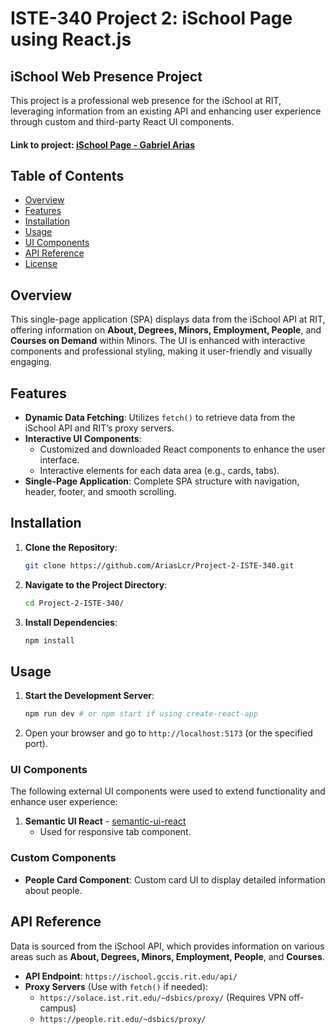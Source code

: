# ISTE-340 Project 2: iSchool Page using React.js
## iSchool Web Presence Project

This project is a professional web presence for the iSchool at RIT, leveraging information from an existing API and enhancing user experience through custom and third-party React UI components.
#### Link to project: [iSchool Page - Gabriel Arias](https://people.rit.edu/gma5404/ISTE340/Project-2/)

## Table of Contents

- [Overview](#overview)
- [Features](#features)
- [Installation](#installation)
- [Usage](#usage)
- [UI Components](#ui-components)
- [API Reference](#api-reference)
- [License](#license)

## Overview

This single-page application (SPA) displays data from the iSchool API at RIT, offering information on **About, Degrees, Minors, Employment, People**, and **Courses on Demand** within Minors. The UI is enhanced with interactive components and professional styling, making it user-friendly and visually engaging.

## Features

- **Dynamic Data Fetching**: Utilizes `fetch()` to retrieve data from the iSchool API and RIT’s proxy servers.
- **Interactive UI Components**:
  - Customized and downloaded React components to enhance the user interface.
  - Interactive elements for each data area (e.g., cards, tabs).
- **Single-Page Application**: Complete SPA structure with navigation, header, footer, and smooth scrolling.

## Installation

1. **Clone the Repository**:
   ```bash
   git clone https://github.com/AriasLcr/Project-2-ISTE-340.git
   ```
2. **Navigate to the Project Directory**:
   ```bash
   cd Project-2-ISTE-340/
   ```
3. **Install Dependencies**:
   ```bash
   npm install
   ```

## Usage

1. **Start the Development Server**:
   ```bash
   npm run dev # or npm start if using create-react-app
   ```
2. Open your browser and go to `http://localhost:5173` (or the specified port).

### UI Components

The following external UI components were used to extend functionality and enhance user experience:

1. **Semantic UI React** - [semantic-ui-react](https://react.semantic-ui.com/)
   - Used for responsive tab component.

### Custom Components

- **People Card Component**: Custom card UI to display detailed information about people.

## API Reference

Data is sourced from the iSchool API, which provides information on various areas such as **About, Degrees, Minors, Employment, People**, and **Courses**.

- **API Endpoint**: `https://ischool.gccis.rit.edu/api/`
- **Proxy Servers** (Use with `fetch()` if needed):
  - `https://solace.ist.rit.edu/~dsbics/proxy/` (Requires VPN off-campus)
  - `https://people.rit.edu/~dsbics/proxy/`
